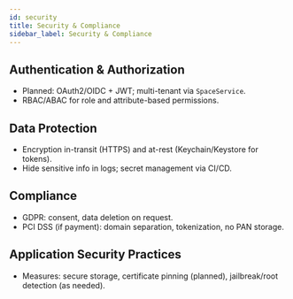 ```yaml
---
id: security
title: Security & Compliance
sidebar_label: Security & Compliance
---
```


## Authentication & Authorization

- Planned: OAuth2/OIDC + JWT; multi-tenant via `SpaceService`.
- RBAC/ABAC for role and attribute-based permissions.

## Data Protection

- Encryption in-transit (HTTPS) and at-rest (Keychain/Keystore for tokens).
- Hide sensitive info in logs; secret management via CI/CD.

## Compliance

- GDPR: consent, data deletion on request.
- PCI DSS (if payment): domain separation, tokenization, no PAN storage.

## Application Security Practices

- Measures: secure storage, certificate pinning (planned), jailbreak/root detection (as needed).

